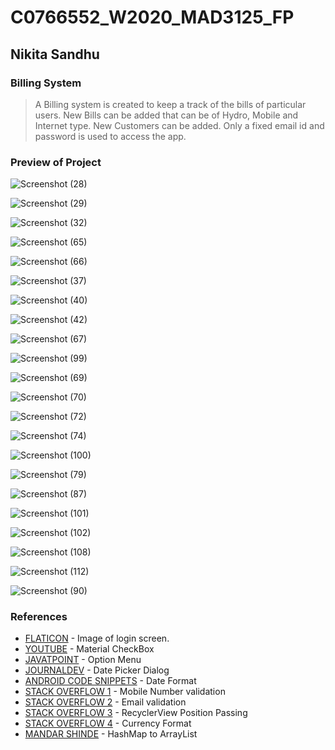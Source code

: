 # C0766552_W2020_MAD3125_FP

## Nikita Sandhu

### Billing System
> A Billing system is created to keep a track of the bills of particular users.
> New Bills can be added that can be of Hydro, Mobile and Internet type.
> New Customers can be added.
> Only a fixed email id and password is used to access the app.

### Preview of Project
![Screenshot (28)](https://user-images.githubusercontent.com/60160473/79791453-544e6180-831b-11ea-8491-bdac8e2684fb.png)

![Screenshot (29)](https://user-images.githubusercontent.com/60160473/79791717-c757d800-831b-11ea-94c5-f320fb3d93fb.png)

![Screenshot (32)](https://user-images.githubusercontent.com/60160473/79791799-e5253d00-831b-11ea-99a0-e08889dc33ed.png)

![Screenshot (65)](https://user-images.githubusercontent.com/60160473/79791832-f110ff00-831b-11ea-8bd7-25ab31c09f56.png)

![Screenshot (66)](https://user-images.githubusercontent.com/60160473/79791992-2cabc900-831c-11ea-911c-099bbab198c5.png)

![Screenshot (37)](https://user-images.githubusercontent.com/60160473/79792265-9926c800-831c-11ea-98c6-7e8838120b2f.png)

![Screenshot (40)](https://user-images.githubusercontent.com/60160473/79792296-a9d73e00-831c-11ea-8a88-a0193cfde683.png)

![Screenshot (42)](https://user-images.githubusercontent.com/60160473/79792323-b3f93c80-831c-11ea-9b57-fce58f227e48.png)

![Screenshot (67)](https://user-images.githubusercontent.com/60160473/79792367-c6737600-831c-11ea-8729-3dc57d5606dc.png)

![Screenshot (99)](https://user-images.githubusercontent.com/60160473/79792400-d0957480-831c-11ea-9849-fd6939451af4.png)

![Screenshot (69)](https://user-images.githubusercontent.com/60160473/79792610-2ff38480-831d-11ea-992a-1bb6fbc968b0.png)

![Screenshot (70)](https://user-images.githubusercontent.com/60160473/79792623-37b32900-831d-11ea-8fb7-c58ab9679407.png)

![Screenshot (72)](https://user-images.githubusercontent.com/60160473/79792647-413c9100-831d-11ea-8107-0d5f7277f085.png)

![Screenshot (74)](https://user-images.githubusercontent.com/60160473/79792660-47327200-831d-11ea-840c-4171e0ac7ac1.png)

![Screenshot (100)](https://user-images.githubusercontent.com/60160473/79792691-52859d80-831d-11ea-9710-254903fdc99e.png)

![Screenshot (79)](https://user-images.githubusercontent.com/60160473/79792787-82cd3c00-831d-11ea-9ea0-b3164943d8ba.png)

![Screenshot (87)](https://user-images.githubusercontent.com/60160473/79792838-9678a280-831d-11ea-8c88-e95f1a2b5842.png)

![Screenshot (101)](https://user-images.githubusercontent.com/60160473/79792878-a98b7280-831d-11ea-8298-00e524a4be57.png)

![Screenshot (102)](https://user-images.githubusercontent.com/60160473/79792918-bad47f00-831d-11ea-800c-04b6570e18cc.png)

![Screenshot (108)](https://user-images.githubusercontent.com/60160473/79792964-cb84f500-831d-11ea-894e-6f9ea113eb91.png)

![Screenshot (112)](https://user-images.githubusercontent.com/60160473/79793112-0d15a000-831e-11ea-8291-3eb7b6efcf1a.png)

![Screenshot (90)](https://user-images.githubusercontent.com/60160473/79793340-67aefc00-831e-11ea-8248-15288024460c.png)




### References

* [FLATICON] - Image of login screen.
* [YOUTUBE] - Material CheckBox
* [JAVATPOINT] - Option Menu
* [JOURNALDEV] - Date Picker Dialog
* [ANDROID CODE SNIPPETS] - Date Format
* [STACK OVERFLOW 1] - Mobile Number validation
* [STACK OVERFLOW 2] - Email validation
* [STACK OVERFLOW 3] - RecyclerView Position Passing
* [STACK OVERFLOW 4] - Currency Format
* [MANDAR SHINDE] - HashMap to ArrayList


[//]: #
  [FLATICON]:  <https://www.flaticon.com/free-icon/bill_950258?term=bill&page=1&position=29>
  [YOUTUBE]: <https://www.youtube.com/watch?v=2oGlVCn4bVo>
  [JAVATPOINT]: <https://javatpoint.com/android-option-menu-example>
  [JOURNALDEV]: <https://www.journaldev.com/9976/android-date-time-picker-dialog>
  [Android Code Snippets]: <https://android--code.blogspot.com/2015/08/android-datepickerdialog-date-format.html>
  [STACK OVERFLOW 1]: <https://stackoverflow.com/questions/19395503/regular-expression-for-10-digits-or-11-digits>
  [STACK OVERFLOW 2]: <https://stackoverflow.com/questions/43747709/how-to-obtain-a-regular-expression-for-validation-email-address-for-one-domain-o>
  [STACK OVERFLOW 3]: <https://stackoverflow.com/questions/54507274/recyclerview-get-the-selected-position-and-pass-the-position-to-another-activi>
  [STACK OVERFLOW 4]: <https://stackoverflow.com/questions/45592109/how-can-i-convert-numbers-to-currency-format-in-android>
  [MANDAR SHINDE]: <http://mandarshinde.com/convert-hashmap-arraylist/>
